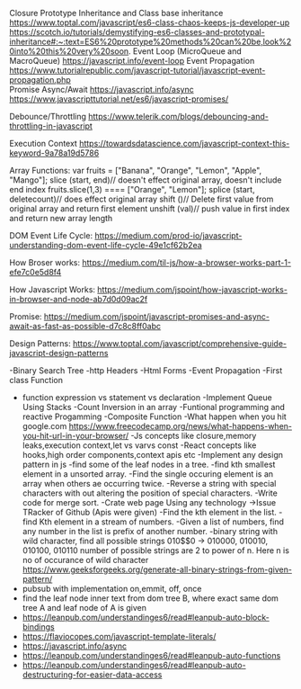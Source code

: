 Closure
Prototype Inheritance and Class base inheritance
    https://www.toptal.com/javascript/es6-class-chaos-keeps-js-developer-up
    https://scotch.io/tutorials/demystifying-es6-classes-and-prototypal-inheritance#:~:text=ES6%20prototype%20methods%20can%20be,look%20into%20this%20very%20soon.
Event Loop (MicroQueue and MacroQueue)
    https://javascript.info/event-loop
Event Propagation
    https://www.tutorialrepublic.com/javascript-tutorial/javascript-event-propagation.php   
Promise
Async/Await
https://javascript.info/async
https://www.javascripttutorial.net/es6/javascript-promises/

Debounce/Throttling
    https://www.telerik.com/blogs/debouncing-and-throttling-in-javascript

Execution Context
    https://towardsdatascience.com/javascript-context-this-keyword-9a78a19d5786



Array Functions:
    var fruits = ["Banana", "Orange", "Lemon", "Apple", "Mango"];
    slice (start, end)// doesn't effect original array, doesn't include end index   fruits.slice(1,3) ==== ["Orange", "Lemon"];
    splice (start, deletecount)// does effect original array
    shift ()// Delete first value from original array and return first element
    unshift (val)// push value in first index and return new array length



DOM Event Life Cycle:
https://medium.com/prod-io/javascript-understanding-dom-event-life-cycle-49e1cf62b2ea

How Broser works:
https://medium.com/til-js/how-a-browser-works-part-1-efe7c0e5d8f4

How Javascript Works:
https://medium.com/jspoint/how-javascript-works-in-browser-and-node-ab7d0d09ac2f

Promise: 
https://medium.com/jspoint/javascript-promises-and-async-await-as-fast-as-possible-d7c8c8ff0abc

Design Patterns:
https://www.toptal.com/javascript/comprehensive-guide-javascript-design-patterns


-Binary Search Tree
-http Headers
-Html Forms
-Event Propagation
-First class Function
- function expression vs statement vs declaration
-Implement Queue Using Stacks
-Count Inversion in an array
-Funtional programming and reactive Progamming
-Composite Function
-What happen when you hit google.com
    https://www.freecodecamp.org/news/what-happens-when-you-hit-url-in-your-browser/
-Js concepts like closure,memory leaks,execution context,let vs varvs const
-React concepts like hooks,high order components,context apis etc
-Implement any design pattern in js
-find some of the leaf nodes in a tree.
-find kth smallest element in a unsorted array.
-Find the single occuring element is an array  when others ae occurring twice.
-Reverse a string with special characters with out altering the position of special characters.
-Write code for merge sort.
-Crate web page Using any technology ->Issue TRacker of Github (Apis were given)
-Find the kth element in the list.
-find Kth element in a stream of numbers.
-Given a list of numbers, find any number in the list is prefix of another number.
-binary string with wild character, find all possible strings
    010$$0  -> 010000, 010010, 010100, 010110    number of possible strings are 2 to power of n. Here n is no of occurance of wild character
    https://www.geeksforgeeks.org/generate-all-binary-strings-from-given-pattern/   
- pubsub with implementation on,emmit, off, once
- find the leaf node inner text from dom tree B, where exact same dom tree A and leaf node of A is given
- https://leanpub.com/understandinges6/read#leanpub-auto-block-bindings
- https://flaviocopes.com/javascript-template-literals/
- https://javascript.info/async
- https://leanpub.com/understandinges6/read#leanpub-auto-functions
- https://leanpub.com/understandinges6/read#leanpub-auto-destructuring-for-easier-data-access
